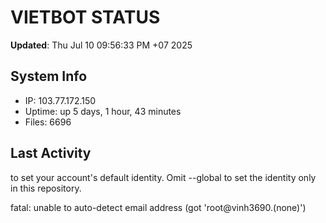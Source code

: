 # VIETBOT STATUS
**Updated**: Thu Jul 10 09:56:33 PM +07 2025

## System Info
- IP: 103.77.172.150
- Uptime: up 5 days, 1 hour, 43 minutes
- Files: 6696

## Last Activity

to set your account's default identity.
Omit --global to set the identity only in this repository.

fatal: unable to auto-detect email address (got 'root@vinh3690.(none)')
